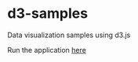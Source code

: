 # d3-samples
Data visualization samples using d3.js

Run the application [here](http://rawgit.com/dev-de-dev/d3-samples/master/index.html)
